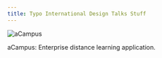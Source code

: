 ```yaml
---
title: Typo International Design Talks Stuff
---
```


![aCampus](assets/img/work/proj-1/img1.jpg)

aCampus: Enterprise distance learning application.

